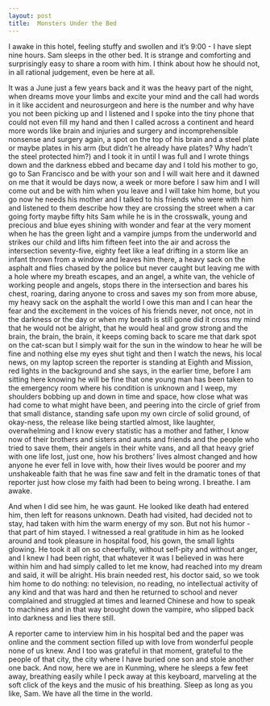 ```yaml
---
layout: post
title:  Monsters Under the Bed
---
```

I awake in this hotel, feeling stuffy and swollen and it’s 9:00 - I have slept nine hours. Sam sleeps in the other bed. It is strange and comforting and surprisingly easy to share a room with him. I think about how he should not, in all rational judgement, even be here at all.

It was a June just a few years back and it was the heavy part of the night, when dreams move your limbs and excite your mind and the call had words in it like accident and neurosurgeon and here is the number and why have you not been picking up and I listened and I spoke into the tiny phone that could not even fill my hand and then I called across a continent and heard more words like brain and injuries and surgery and incomprehensible nonsense and surgery again, a spot on the top of his brain and a steel plate or maybe plates in his arm (but didn’t he already have plates? Why hadn’t the steel protected him?) and I took it in until I was full and I wrote things down and the darkness ebbed and became day and I told his mother to go, go to San Francisco and be with your son and I will wait here and it dawned on me that it would be days now, a week or more before I saw him and I will come out and be with him when you leave and I will take him home, but you go now he needs his mother and I talked to his friends who were with him and listened to them describe how they are crossing the street when a car going forty maybe fifty hits Sam while he is in the crosswalk, young and precious and blue eyes shining with wonder and fear at the very moment when he has the green light and a vampire jumps from the underworld and strikes our child and lifts him fifteen feet into the air and across the intersection seventy-five, eighty feet like a leaf drifting in a storm like an infant thrown from a window and leaves him there, a heavy sack on the asphalt and flies chased by the police but never caught but leaving me with a hole where my breath escapes, and an angel, a white van, the vehicle of working people and angels, stops there in the intersection and bares his chest, roaring, daring anyone to cross and saves my son from more abuse, my heavy sack on the asphalt the world I owe this man and I can hear the fear and the excitement in the voices of his friends never, not once, not in the darkness or the day or when my breath is still gone did it cross my mind that he would not be alright, that he would heal and grow strong and the brain, the brain, the brain, it keeps coming back to scare me that dark spot on the cat-scan but I simply wait for the sun in the window to hear he will be fine and nothing else my eyes shut tight and then I watch the news, his local news, on my laptop screen the reporter is standing at Eighth and Mission, red lights in the background and she says, in the earlier time, before I am sitting here knowing he will be fine that one young man has been taken to the emergency room where his condition is unknown and I weep, my shoulders bobbing up and down in time and space, how close what was had come to what might have been, and peering into the circle of grief from that small distance, standing safe upon my own circle of solid ground, of okay-ness, the release like being startled almost, like laughter, overwhelming and I know every statistic has a mother and father, I know now of their brothers and sisters and aunts and friends and the people who tried to save them, their angels in their white vans, and all that heavy grief with one life lost, just one, how his brothers’ lives almost changed and how anyone he ever fell in love with, how their lives would be poorer and my unshakeable faith that he was fine saw and felt in the dramatic tones of that reporter just how close my faith had been to being wrong. I breathe. I am awake.

And when I did see him, he was gaunt. He looked like death had entered him, then left for reasons unknown. Death had visited, had decided not to stay, had taken with him the warm energy of my son. But not his humor - that part of him stayed. I witnessed a real gratitude in him as he looked around and took pleasure in hospital food, his gown, the small lights glowing. He took it all on so cheerfully, without self-pity and without anger, and I knew I had been right, that whatever it was I believed in was here within him and had simply called to let me know, had reached into my dream and said, it will be alright. His brain needed rest, his doctor said, so we took him home to do nothing: no television, no reading, no intellectual activity of any kind and that was hard and then he returned to school and never complained and struggled at times and learned Chinese and how to speak to machines and in that way brought down the vampire, who slipped back into darkness and lies there still.

A reporter came to interview him in his hospital bed and the paper was online and the comment section filled up with love from wonderful people none of us knew. And I too was grateful in that moment, grateful to the people of that city, the city where I have buried one son and stole another one back. And now, here we are in Kunming, where he sleeps a few feet away, breathing easily while I peck away at this keyboard, marveling at the soft click of the keys and the music of his breathing. Sleep as long as you like, Sam. We have all the time in the world.
